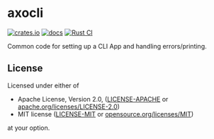 # axocli

[![crates.io](https://img.shields.io/crates/v/axocli.svg)](https://crates.io/crates/axocli)
[![docs](https://docs.rs/axocli/badge.svg)](https://docs.rs/axocli)
[![Rust CI](https://github.com/axodotdev/axocli/workflows/Rust%20CI/badge.svg?branch=main)](https://github.com/axodotdev/axocli/actions/workflows/ci.yml)

Common code for setting up a CLI App and handling errors/printing.

## License

Licensed under either of

* Apache License, Version 2.0, ([LICENSE-APACHE](LICENSE-APACHE) or [apache.org/licenses/LICENSE-2.0](https://www.apache.org/licenses/LICENSE-2.0))
* MIT license ([LICENSE-MIT](LICENSE-MIT) or [opensource.org/licenses/MIT](https://opensource.org/licenses/MIT))

at your option.
